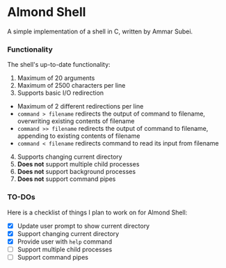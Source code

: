# Almond Shell
A simple implementation of a shell in C, written by Ammar Subei.

### Functionality
The shell's up-to-date functionality: 

1. Maximum of 20 arguments
2. Maximum of 2500 characters per line
3. Supports basic I/O redirection
  * Maximum of 2 different redirections per line
  * `command > filename` redirects the output of command to filename, overwriting existing contents of filename
  * `command >> filename` redirects the output of command to filename, appending to existing contents of filename
  * `command < filename` redirects command to read its input from filename
4. Supports changing current directory
5. **Does not** support multiple child processes
6. **Does not** support background processes
7. **Does not** support command pipes

### TO-DOs
Here is a checklist of things I plan to work on for Almond Shell:

- [x] Update user prompt to show current directory
- [x] Support changing current directory
- [x] Provide user with `help` command
- [ ] Support multiple child processes
- [ ] Support command pipes
